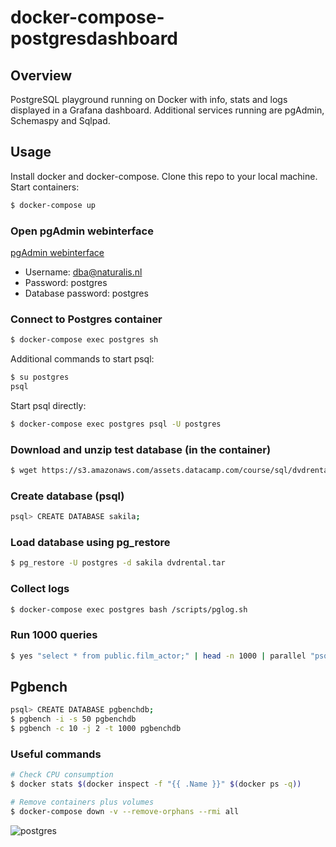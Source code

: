 # docker-compose-postgresdashboard


## Overview
PostgreSQL playground running on Docker with info, stats and logs displayed in a Grafana dashboard. Additional services running are pgAdmin, Schemaspy and Sqlpad.

## Usage
Install docker and docker-compose. Clone this repo to your local machine. Start containers:

```sh
$ docker-compose up
```

### Open pgAdmin webinterface

[pgAdmin webinterface](http://pgadmin.docker.localhost)

- Username: dba@naturalis.nl
- Password: postgres
- Database password: postgres

### Connect to Postgres container
```sh
$ docker-compose exec postgres sh
```
Additional commands to start psql:
```sh
$ su postgres
psql
```
Start psql directly:
```sh
$ docker-compose exec postgres psql -U postgres
```

### Download and unzip test database (in the container)
```sh
$ wget https://s3.amazonaws.com/assets.datacamp.com/course/sql/dvdrental.zip; unzip dvdrental.zip
```

### Create database (psql)
```sh
psql> CREATE DATABASE sakila;
```

### Load database using pg_restore
```sh
$ pg_restore -U postgres -d sakila dvdrental.tar
```

### Collect logs
```sh
$ docker-compose exec postgres bash /scripts/pglog.sh
```

### Run 1000 queries
```sh
$ yes "select * from public.film_actor;" | head -n 1000 | parallel "psql -U postgres -d sakila -c {1}"
```

## Pgbench
```sh
psql> CREATE DATABASE pgbenchdb;
$ pgbench -i -s 50 pgbenchdb
$ pgbench -c 10 -j 2 -t 1000 pgbenchdb
```

### Useful commands
```bash
# Check CPU consumption
$ docker stats $(docker inspect -f "{{ .Name }}" $(docker ps -q))

# Remove containers plus volumes
$ docker-compose down -v --remove-orphans --rmi all
```

![postgres](diagram.png?raw=true)
